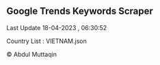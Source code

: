 

## Google Trends Keywords Scraper 
 
Last Update 18-04-2023 , 06:30:52

Country List :
VIETNAM.json



© Abdul Muttaqin 
